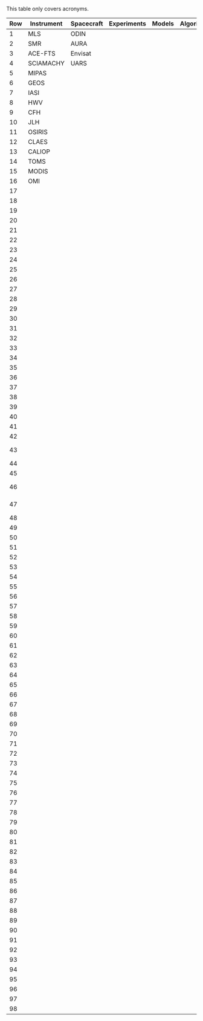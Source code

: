 This table only covers acronyms.

| Row | Instrument | Spacecraft | Experiments | Models | Algorithms | Other       |
|-----|------------|------------|-------------|--------|------------|-------------|
| 1   | MLS        | ODIN       |             |        |            | CPH         |
| 2   | SMR        | AURA       |             |        |            | COH         |
| 3   | ACE-FTS    | Envisat    |             |        |            | WMO         |
| 4   | SCIAMACHY  | UARS       |             |        |            | EOS         |
| 5   | MIPAS      |            |             |        |            | NLC         |
| 6   | GEOS       |            |             |        |            | ENSO        |
| 7   | IASI       |            |             |        |            | SST         |
| 8   | HWV        |            |             |        |            | KNMI        |
| 9   | CFH        |            |             |        |            | PSC         |
| 10  | JLH        |            |             |        |            | CIRES       |
| 11  | OSIRIS     |            |             |        |            | KNM         |
| 12  | CLAES      |            |             |        |            | SCIAVISIE   |
| 13  | CALIOP     |            |             |        |            | STOIC       |
| 14  | TOMS       |            |             |        |            | MESSy       |
| 15  | MODIS      |            |             |        |            | EMAC        |
| 16  | OMI        |            |             |        |            | COSMO       |
| 17  |            |            |             |        |            | CM50        |
| 18  |            |            |             |        |            | GW          |
| 19  |            |            |             |        |            | AOD         |
| 20  |            |            |             |        |            | NCSU        |
| 21  |            |            |             |        |            | EPA         |
| 22  |            |            |             |        |            | LWP         |
| 23  |            |            |             |        |            | EC          |
| 24  |            |            |             |        |            | NSD         |
| 25  |            |            |             |        |            | SWDN        |
| 26  |            |            |             |        |            | LWDN        |
| 27  |            |            |             |        |            | OLR         |
| 28  |            |            |             |        |            | PWV         |
| 29  |            |            |             |        |            | CF          |
| 30  |            |            |             |        |            | IMK         |
| 31  |            |            |             |        |            | IAA         |
| 32  |            |            |             |        |            | GMAO        |
| 33  |            |            |             |        |            |             |
| 34  |            |            |             |        |            | IPCC        |
| 35  |            |            |             |        |            | ASM         |
| 36  |            |            |             |        |            | TMF         |
| 37  |            |            |             |        |            | NCEP        |
| 38  |            |            |             |        |            | FUB         |
| 39  |            |            |             |        |            | ECMWF       |
| 40  |            |            |             |        |            | TOVS        |
| 41  |            |            |             |        |            | TOMCAT      |
| 42  |            |            |             |        |            | pTOMCAT     |
| 43  |            |            |             |        |            | OSLO CTM2   |
| 44  |            |            |             |        |            | FRSGCUCI    |
| 45  |            |            |             |        |            | UM-UCAM     |
| 46  |            |            |             |        |            | CATT-BRAMS  |
| 47  |            |            |             |        |            | UMUKCA UCAM |
| 48  |            |            |             |        |            | WRF         |
| 49  |            |            |             |        |            | CRE         |
| 50  |            |            |             |        |            | VMR         |
| 51  |            |            |             |        |            | Replay      |
| 52  |            |            |             |        |            | VITA        |
| 53  |            |            |             |        |            | SABER       |
| 54  |            |            |             |        |            | CPT         |
| 55  |            |            |             |        |            | TTL         |
| 56  |            |            |             |        |            | SWV         |
| 57  |            |            |             |        |            | GBNP        |
| 58  |            |            |             |        |            | SPARC       |
| 59  |            |            |             |        |            | CNRS/INSU   |
| 60  |            |            |             |        |            | SWIFT       |
| 61  |            |            |             |        |            | SAGE II     |
| 62  |            |            |             |        |            | AVE         |
| 63  |            |            |             |        |            | SSW         |
| 64  |            |            |             |        |            | MLT         |
| 65  |            |            |             |        |            | UKMO        |
| 66  |            |            |             |        |            | MST         |
| 67  |            |            |             |        |            | AquaVIT     |
| 68  |            |            |             |        |            | CALIPSO     |
| 69  |            |            |             |        |            | WACCM       |
| 70  |            |            |             |        |            | HALOE       |
| 71  |            |            |             |        |            | GFAS        |
| 72  |            |            |             |        |            | NWP         |
| 73  |            |            |             |        |            | MACCII      |
| 74  |            |            |             |        |            | GMES        |
| 75  |            |            |             |        |            | DAS         |
| 76  |            |            |             |        |            | MACC        |
| 77  |            |            |             |        |            | SWOOSH      |
| 78  |            |            |             |        |            | ODS         |
| 79  |            |            |             |        |            | AC          |
| 80  |            |            |             |        |            | PEMWA       |
| 81  |            |            |             |        |            | PEMWB       |
| 82  |            |            |             |        |            | ACCMIP      |
| 83  |            |            |             |        |            | CCR         |
| 84  |            |            |             |        |            | MPV         |
| 85  |            |            |             |        |            | LST         |
| 86  |            |            |             |        |            | ExTL        |
| 87  |            |            |             |        |            | POAM        |
| 88  |            |            |             |        |            | SBUV2       |
| 89  |            |            |             |        |            | SEA         |
| 90  |            |            |             |        |            | Q2DW        |
| 91  |            |            |             |        |            |             |
| 92  |            |            |             |        |            |             |
| 93  |            |            |             |        |            |             |
| 94  |            |            |             |        |            |             |
| 95  |            |            |             |        |            |             |
| 96  |            |            |             |        |            |             |
| 97  |            |            |             |        |            |             |
| 98  |            |            |             |        |            |             |
